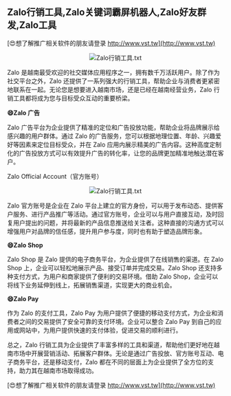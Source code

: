 ## **Zalo行销工具,Zalo关键词霸屏机器人,Zalo好友群发,Zalo工具**

[😍想了解推广相关软件的朋友请登录 http://www.vst.tw](http://www.vst.tw)

 <center><img src="https://vst.tw/MP4/tuiguang/png/5.png" alt="Zalo行销工具.txt"></center>

Zalo 是越南最受欢迎的社交媒体应用程序之一，拥有数千万活跃用户。除了作为社交平台之外，Zalo 还提供了一系列强大的行销工具，帮助企业与消费者更紧密地联系在一起。无论您是想要进入越南市场，还是已经在越南经营业务，Zalo 行销工具都将成为您与目标受众互动的重要桥梁。

**😄Zalo 广告**

Zalo 广告平台为企业提供了精准的定位和广告投放功能，帮助企业将品牌展示给感兴趣的用户群体。通过 Zalo 的广告服务，您可以根据地理位置、年龄、兴趣爱好等因素来定位目标受众，并在 Zalo 应用内展示精美的广告内容。这种高度定制化的广告投放方式可以有效提升广告的转化率，让您的品牌更加精准地触达潜在客户。

Zalo Official Account（官方账号）

 <center><img src="https://vst.tw/MP4/tuiguang/png/4.png" alt="Zalo行销工具.txt"></center>

Zalo 官方账号是企业在 Zalo 平台上建立的官方身份，可以用于发布动态、提供客户服务、进行产品推广等活动。通过官方账号，企业可以与用户直接互动，及时回复用户提出的问题，并将最新的产品信息推送给关注者。这种直接的沟通方式可以增强用户对品牌的信任感，提升用户参与度，同时也有助于塑造品牌形象。

**😄Zalo Shop**

Zalo Shop 是 Zalo 提供的电子商务平台，为企业提供了在线销售的渠道。在 Zalo Shop 上，企业可以轻松地展示产品、接受订单并完成交易。Zalo Shop 还支持多种支付方式，为用户和商家提供了便利的交易环境。借助 Zalo Shop，企业可以将线下业务延伸到线上，拓展销售渠道，实现更大的商业机会。

**😄Zalo Pay**

作为 Zalo 的支付工具，Zalo Pay 为用户提供了便捷的移动支付方式，为企业和消费者之间的交易提供了安全可靠的支付环境。企业可以整合 Zalo Pay 到自己的应用或网站中，为用户提供快速的支付体验，促进交易的顺利进行。

总之，Zalo 行销工具为企业提供了丰富多样的工具和渠道，帮助他们更好地在越南市场中开展营销活动、拓展客户群体。无论是通过广告投放、官方账号互动、电子商务平台，还是移动支付，Zalo 都在不同的层面上为企业提供了全方位的支持，助力其在越南市场取得成功。

[😍想了解推广相关软件的朋友请登录 http://www.vst.tw](http://www.vst.tw)



